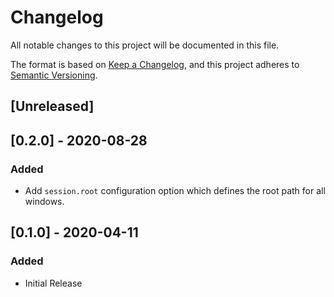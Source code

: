 # Changelog
All notable changes to this project will be documented in this file.

The format is based on [Keep a Changelog](https://keepachangelog.com/en/1.0.0/),
and this project adheres to [Semantic Versioning](https://semver.org/spec/v2.0.0.html).

## [Unreleased]

## [0.2.0] - 2020-08-28
### Added
- Add `session.root` configuration option which defines the root path for all windows.

## [0.1.0] - 2020-04-11
### Added
- Initial Release
